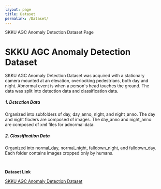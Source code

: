 ```yaml
---
layout: page
title: Dataset
permalink: /Dataset/
---
```


<p> SKKU AGC Anomaly Detection Dataset Page</p>

<h1 class="page-title">SKKU AGC Anomaly Detection Dataset</h1>
<p>SKKU AGC Anomaly Detection Dataset was acquired with a stationary camera mounted at an elevation, overlooking pedestrians, both day and night. Abnormal event is when a person's head touches the ground. The data was split into detection data and classification data.<p>
  
<h5><b>1. Detection Data</b></h3>
<p>Organized into subfolders of day, day_anno, night, and night_anno. The day and night floders are composed of images. The day_anno and night_anno are composed of xml files for adnormal data.</p>

<h5><b>2. Classification Data</b></h3>
<p>Organized into normal_day, normal_night, falldown_night, and falldown_day. Each folder contains images cropped only by humans.</p><br>

<p><b>Dataset Link</b></p>
<a href="https://drive.google.com/drive/folders/1JfEMxKb70GSEEUKMBqr62UFOsMbpPK8s?usp=sharing">SKKU AGC Anomaly Detection Dataset</a>
